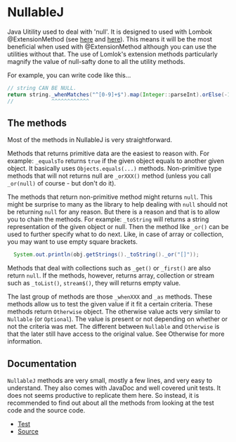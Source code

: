 # NullableJ

Java Uitility used to deal with 'null'.
It is designed to used with Lombok @ExtensionMethod (see [here](https://dzone.com/articles/lomboks-extension-methods) and [here](https://projectlombok.org/features/experimental/ExtensionMethod)).
This means it will be the most beneficial when used with @ExtensionMethod
  although you can use the utilities without that.
The use of Lomlok's extension methods particularly magnify the value of null-safty done to all the utility methods.

For example, you can write code like this...

```Java
// string CAN BE NULL.
return string._whenMatches("^[0-9]+$").map(Integer::parseInt).orElse(-1);
//            ^^^^^^^^^^^^
```

## The methods

Most of the methods in NullableJ is very straightforward.

Methods that returns primitive data are the easiest to reason with.
For example: `_equalsTo` returns `true` if the given object equals to another given object. It basically uses `Objects.equals(...)` methods.
Non-primitive type methods that will not returns null are `_orXXX()` method (unless you call `_or(null)` of course - but don't do it).

The methods that return non-primitive method might returns `null`.
This might be surprise to many as the library to help dealing with `null` should not be returning `null` for any reason.
But there is a reason and that is to allow you to chain the methods.
For example: `_toString` will returns a string representation of the given object or null.
Then the method like `_or()` can be used to further specify what to do next.
Like, in case of array or collection,
  you may want to use empty square brackets.

```Java
  System.out.println(obj.getStrings()._toString()._or("[]"));
```

Methods that deal with collections such as `_get()` or `_first()` are also return `null`.
If the methods, however, returns array, collection or stream such as `_toList()`, `stream$()`, they will returns empty value.

The last group of methods are those `_whenXXX` and `_as` methods.
These methods allow us to test the given value if it fit a certain criteria.
These methods return `Otherwise` object.
The otherwise value acts very similar to `Nullable` (or `Optional`).
The value is present or not depending on whether or not the criteria was met.
The different between `Nullable` and `Otherwise` is that the later still have access to the original value.
See Otherwise for more information.


## Documentation

`NullableJ` methods are very small, mostly a few lines, and very easy to understand.
They also comes with JavaDoc and well covered unit tests.
It does not seems productive to replicate them here.
So instead, it is recommended to find out about all the methods from looking at the test code and the source code.

- [Test](https://github.com/NawaMan/NullableJ/blob/master/src/test/java/nawaman/nullable/NullableJTest.java)
- [Source](https://github.com/NawaMan/NullableJ/blob/master/src/main/java/nawaman/nullable/NullableJ.java)

